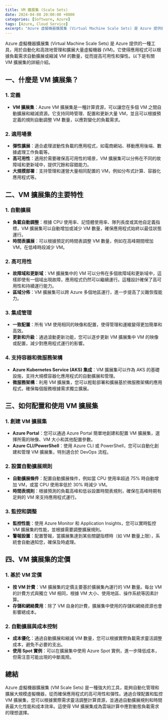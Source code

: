 ```yaml
---
title: VM 擴展集 (Scale Sets)
date: 2024-04-08 20:00:00 +0800
categories: [Software, Azure]
tags: [Azure, Cloud Service] 
excerpt: "Azure 虛擬機器擴展集 (Virtual Machine Scale Sets) 是 Azure 提供的一種工具，用於自動化和高效地管理和擴展大量虛擬機器 (VM)。"
---
```


Azure 虛擬機器擴展集 (Virtual Machine Scale Sets) 是 Azure 提供的一種工具，用於自動化和高效地管理和擴展大量虛擬機器 (VM)。它使得應用程式可以根據負載需求自動擴展或縮減 VM 的數量，從而提高可用性和彈性。以下是有關 VM 擴展集的詳細介紹。

## **一、什麼是 VM 擴展集？**

### **1. 定義**
   - **VM 擴展集**：Azure VM 擴展集是一種計算資源，可以讓您在多個 VM 之間自動擴展和縮減資源。它支持同時管理、配置和更新大量 VM，並且可以根據預定義的規則自動調整 VM 數量，以應對變化的負載需求。

### **2. 適用場景**
   - **彈性擴展**：適合處理波動性負載的應用程式，如電商網站、移動應用後端、數據處理工作負載等。
   - **高可用性**：適用於需要確保高可用性的場景，VM 擴展集可以分佈在不同的故障域和更新域中，提供冗餘和容錯能力。
   - **大規模部署**：支持管理和運營大量相同配置的 VM，例如分布式計算、容器化應用程式等。

## **二、VM 擴展集的主要特性**

### **1. 自動擴展**
   - **負載自動調整**：根據 CPU 使用率、記憶體使用率、隊列長度或其他自定義指標，VM 擴展集可以自動增加或減少 VM 數量，確保應用程式始終以最佳狀態運行。
   - **時間表擴展**：可以根據預定的時間表調整 VM 數量，例如在高峰期間增加 VM，在低峰時段減少 VM。

### **2. 高可用性**
   - **故障域和更新域**：VM 擴展集中的 VM 可以分佈在多個故障域和更新域中，這樣即使有一個域出現故障，應用程式仍然可以繼續運行。這種設計確保了高可用性和持續運行能力。
   - **區域分佈**：VM 擴展集可以跨 Azure 多個地區運行，進一步提高了災難恢復能力。

### **3. 集成管理**
   - **一致配置**：所有 VM 使用相同的映像和配置，使得管理和運維變得更加簡單和高效。
   - **更新和升級**：通過滾動更新功能，您可以逐步更新 VM 擴展集中 VM 的映像或配置，減少對應用程式運行的影響。

### **4. 支持容器和微服務架構**
   - **Azure Kubernetes Service (AKS) 集成**：VM 擴展集可以作為 AKS 的基礎設施，支持大規模容器化應用程式的自動擴展和管理。
   - **微服務架構**：利用 VM 擴展集，您可以輕鬆部署和擴展基於微服務架構的應用程式，確保每個服務根據需求獨立擴展。

## **三、如何配置和使用 VM 擴展集**

### **1. 創建 VM 擴展集**
   - **Azure Portal**：您可以通過 Azure Portal 簡單地創建和配置 VM 擴展集，選擇所需的映像、VM 大小和其他配置參數。
   - **Azure CLI/PowerShell**：使用 Azure CLI 或 PowerShell，您可以自動化創建和管理 VM 擴展集，特別適合於 DevOps 流程。

### **2. 設置自動擴展規則**
   - **自動擴展條件**：配置自動擴展條件，例如當 CPU 使用率超過 75% 時自動增加 VM，或當 CPU 使用率低於 30% 時減少 VM。
   - **時間表規則**：根據預測的負載高峰和低谷設置時間表規則，確保在高峰時期有足夠的 VM 來支持應用程式運行。

### **3. 監控和調整**
   - **監控性能**：使用 Azure Monitor 和 Application Insights，您可以實時監控 VM 擴展集的性能，並根據需要調整擴展規則。
   - **警報設置**：配置警報，當擴展集達到某些關鍵指標時（如 VM 數量上限），系統會自動通知您，確保及時處理。

## **四、VM 擴展集的定價**

### **1. 基於 VM 定價**
   - **按 VM 計費**：VM 擴展集的定價主要基於擴展集內運行的 VM 數量。每台 VM 的計費方式與獨立 VM 相同，根據 VM 大小、使用地區、操作系統等因素計算。
   - **存儲和網絡費用**：除了 VM 自身的計費，擴展集中使用的存儲和網絡資源也會影響總成本。

### **2. 自動擴展與成本控制**
   - **成本優化**：通過自動擴展和縮減 VM 數量，您可以根據實際負載需求靈活調整成本，避免不必要的支出。
   - **使用 Spot 實例**：可以在擴展集中使用 Azure Spot 實例，進一步降低成本，但需注意可能出現的中斷風險。

## **總結**

Azure 虛擬機器擴展集 (VM Scale Sets) 是一種強大的工具，能夠自動化管理和擴展大規模虛擬機器，從而確保應用程式的高可用性和彈性。通過合理配置和監控 VM 擴展集，您可以根據實際需求靈活調整計算資源，並通過自動擴展規則和時間表最大化性能和成本效率。這使得 VM 擴展集成為雲端計算中應對動態負載需求的理想選擇。
